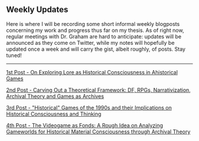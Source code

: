 ## Weekly Updates

Here is where I will be recording some short informal weekly blogposts concerning my work and progress thus far on my thesis. As of right now, regular meetings with Dr. Graham are hard to anticipate: updates will be announced as they come on Twitter, while my notes will hopefully be updated once a week and will carry the gist, albeit roughly, of posts. Stay tuned!

---------

[1st Post - On Exploring Lore as Historical Consciousness in Ahistorical Games](https://github.com/ryanpickering/honours-research-project/blob/master/updates/post1-sept-15.md)

[2nd Post - Carving Out a Theoretical Framework: DF, RPGs, Narrativization, Archival Theory and Games as Archives](https://github.com/ryanpickering/honours-research-project/blob/master/updates/post2-sept-23.md)

[3rd Post - "Historical" Games of the 1990s and their Implications on Historical Consciousness and Thinking](https://github.com/ryanpickering/honours-research-project/blob/master/updates/post3-oct-26.md)

[4th Post - The Videogame as Fonds: A Rough Idea on Analyzing Gameworlds for Historical Material Consciousness through Archival Theory](https://github.com/ryanpickering/honours-research-project/blob/master/updates/post4-nov-6.md)
